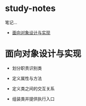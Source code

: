 # study-notes
笔记...

- [面向对象设计与实现](#面向对象设计与实现)

# 面向对象设计与实现
  
  - 划分职责识别类
  
  - 定义属性与方法

  - 定义类之间的交互关系

  - 组装类并提供执行入口

